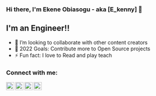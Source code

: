 
<!--
**E-kenny/E-kenny** is a ✨ _special_ ✨ repository because its `README.md` (this file) appears on your GitHub profile.

Here are some ideas to get you started:

- 🔭 I’m currently working on a wallet Application 
- 👯 I’m looking to collaborate on .NET project
- 🤔 I’m looking for help with job role
- 💬 Ask me about .NET
- 📫 How to reach me: +23407062341263
- 😄 Pronouns: ...
- ⚡ Fun fact: ...
-->

### Hi there, I'm Ekene Obiasogu - aka [E_kenny] 👋

## I'm an Engineer!!
- 👯 I’m looking to collaborate with other content creators
- 🥅 2022 Goals: Contribute more to Open Source projects
- ⚡ Fun fact: I love to Read and play teach

### Connect with me:
[<img align="left" alt="Ekenny | Twitter" width="22px" src="https://cdn.jsdelivr.net/npm/simple-icons@v3/icons/twitter.svg" />][twitter]
[<img align="left" alt="Ekenny | LinkedIn" width="22px" src="https://cdn.jsdelivr.net/npm/simple-icons@v3/icons/linkedin.svg" />][linkedin]
[<img align="left" alt="Ekenny | Instagram" width="22px" src="https://cdn.jsdelivr.net/npm/simple-icons@v3/icons/instagram.svg" />][instagram]
[<img align="left" alt="Ekenny | Facebook" width="22px" src="https://cdn.jsdelivr.net/npm/simple-icons@v3/icons/facebook.svg" />][facebook]
<br />


[twitter]: https://twitter.com/ekenny47
[instagram]: https://instagram.com/e_kenny47
[linkedin]: https://linkedin.com/in/ekenny47
[facebook]: https://facebook.com/obiasogu.ekene
